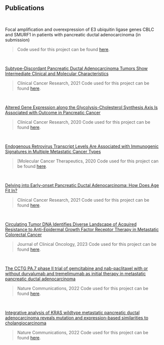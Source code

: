 ## **Publications**
<br>

Focal amplification and overexpression of E3 ubiquitin ligase genes CBLC and SMURF1 in patients with pancreatic ductal adenocarcinoma (in submission)

> Code used for this project can be found [here](https://github.com/jtopham/publications/tree/main/fxbin_prj).
>

<br>

[Subtype-Discordant Pancreatic Ductal Adenocarcinoma Tumors Show Intermediate Clinical and Molecular Characteristics](https://pubmed.ncbi.nlm.nih.gov/33051307/)

> Clinical Cancer Research, 2021
> Code used for this project can be found [here](https://github.com/jtopham/).

<br>

[Altered Gene Expression along the Glycolysis-Cholesterol Synthesis Axis Is Associated with Outcome in Pancreatic Cancer](https://pubmed.ncbi.nlm.nih.gov/31481506/)

> Clinical Cancer Research, 2020
> Code used for this project can be found [here](https://github.com/jtopham/).

<br>

[Endogenous Retrovirus Transcript Levels Are Associated with Immunogenic Signatures in Multiple Metastatic Cancer Types](https://pubmed.ncbi.nlm.nih.gov/32518206/)

> [Molecular Cancer Therapeutics, 2020
> Code used for this project can be found [here](https://github.com/jtopham/).

<br>

[Delving into Early-onset Pancreatic Ductal Adenocarcinoma: How Does Age Fit In?](https://pubmed.ncbi.nlm.nih.gov/32958704/)

> Clinical Cancer Research, 2021
> Code used for this project can be found [here](https://github.com/jtopham/).

<br>

[Circulating Tumor DNA Identifies Diverse Landscape of Acquired Resistance to Anti-Epidermal Growth Factor Receptor Therapy in Metastatic Colorectal Cancer](https://pubmed.ncbi.nlm.nih.gov/36007218/)

> Journal of Clinical Oncology, 2023
> Code used for this project can be found [here](https://github.com/jtopham/).

<br>

[The CCTG PA.7 phase II trial of gemcitabine and nab-paclitaxel with or without durvalumab and tremelimumab as initial therapy in metastatic pancreatic ductal adenocarcinoma](https://pubmed.ncbi.nlm.nih.gov/36028483/)

> Nature Communications, 2022
> Code used for this project can be found [here](https://github.com/jtopham/).

<br>

[Integrative analysis of KRAS wildtype metastatic pancreatic ductal adenocarcinoma reveals mutation and expression-based similarities to cholangiocarcinoma](https://pubmed.ncbi.nlm.nih.gov/36209277/)

> Nature Communications, 2022
> Code used for this project can be found [here](https://github.com/jtopham/).

<br>

